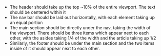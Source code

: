 * The header should take up the top ~10% of the entire viewport. The text
  should be centered within it
* The nav bar should be laid out horizontally, with each element taking up an
  equal portion 
* The main section should be directly under the nav, taking the width of the
  viewport. There should be three items which appear next to each other, with
  the asides taking 1/4 of the width and the article taking up 1/2
* Similarly, the footer should be under the main section and the two items
  inside of it should appear next to each other.
